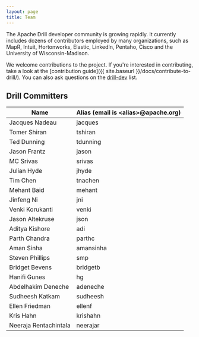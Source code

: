 ```yaml
---
layout: page
title: Team
---
```

The Apache Drill developer community is growing rapidly. It currently includes dozens of contributors employed by many organizations, such as MapR, Intuit, Hortonworks, Elastic, LinkedIn, Pentaho, Cisco and the University of Wisconsin-Madison.

We welcome contributions to the project. If you're interested in contributing, take a look at the [contribution guide]({{ site.baseurl }}/docs/contribute-to-drill/). You can also ask questions on the [drill-dev](mailto:dev@drill.apache.org) list.

## Drill Committers

| Name | Alias (email is &lt;alias&gt;@apache.org) |
|------|-------|
| Jacques Nadeau | jacques |
| Tomer Shiran | tshiran |
| Ted Dunning | tdunning |
| Jason Frantz | jason |
| MC Srivas | srivas |
| Julian Hyde | jhyde |
| Tim Chen | tnachen |
| Mehant Baid | mehant |
| Jinfeng Ni | jni |
| Venki Korukanti | venki |
| Jason Altekruse | json |
| Aditya Kishore | adi |
| Parth Chandra | parthc |
| Aman Sinha | amansinha |
| Steven Phillips | smp |
| Bridget Bevens | bridgetb |
| Hanifi Gunes | hg |
| Abdelhakim Deneche | adeneche |
| Sudheesh Katkam | sudheesh |
| Ellen Friedman | ellenf |
| Kris Hahn | krishahn |
| Neeraja Rentachintala | neerajar |

